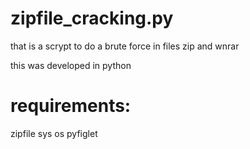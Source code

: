 # zipfile_cracking.py


that is a scrypt to do a brute force in files zip and wnrar

this was developed in python

# requirements:
zipfile
sys
os
pyfiglet


